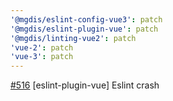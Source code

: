 ```yaml
---
'@mgdis/eslint-config-vue3': patch
'@mgdis/eslint-plugin-vue': patch
'@mgdis/linting-vue2': patch
'vue-2': patch
'vue-3': patch
---
```


[#516](https://gitlab.mgdis.fr/core/core-ui/core-ui/-/issues/516) [eslint-plugin-vue] Eslint crash
